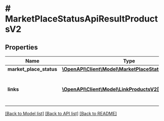 # # MarketPlaceStatusApiResultProductsV2

## Properties

Name | Type | Description | Notes
------------ | ------------- | ------------- | -------------
**market_place_status** | [**\OpenAPI\Client\Model\MarketPlaceStatusProductsV2[]**](MarketPlaceStatusProductsV2.md) |  | [optional]
**links** | [**\OpenAPI\Client\Model\LinkProductsV2[]**](LinkProductsV2.md) | a list of links that can be used for pagination. | [optional]

[[Back to Model list]](../../README.md#models) [[Back to API list]](../../README.md#endpoints) [[Back to README]](../../README.md)
